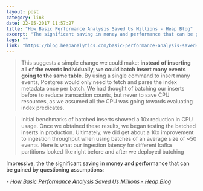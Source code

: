 ```yaml
---
layout: post
category: link
date: 22-05-2017 11:57:27
title: "How Basic Performance Analysis Saved Us Millions - Heap Blog"
excerpt: "The significant saving in money and performance that can be gained by questioning assumptions."
tags: ""
link: "https://blog.heapanalytics.com/basic-performance-analysis-saved-us-millions/"
---
```



> This suggests a simple change we could make: **instead of inserting all of the events individually, we could batch insert many events going to the same table**. By using a single command to insert many events, Postgres would only need to fetch and parse the index metadata once per batch. We had thought of batching our inserts before to reduce transaction counts, but never to save CPU resources, as we assumed all the CPU was going towards evaluating index predicates.

> Initial benchmarks of batched inserts showed a 10x reduction in CPU usage. Once we obtained these results, we began testing the batched inserts in production. Ultimately, we did get about a 10x improvement to ingestion throughput when using batches of an average size of ~50 events. Here is what our ingestion latency for different kafka partitions looked like right before and after we deployed batching

Impressive, the the significant saving in money and performance that can be gained by questioning assumptions:

 <cite>- [How Basic Performance Analysis Saved Us Millions - Heap Blog](https://blog.heapanalytics.com/basic-performance-analysis-saved-us-millions/)</cite>
